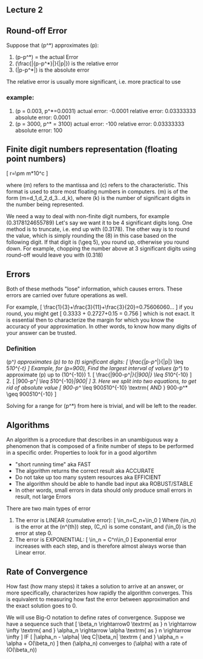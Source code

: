 ## Lecture 2


## Round-off Error

Suppose that \(p^*\) approximates \(p\):

1. \(p-p^*\) = the actual Error
2. \(\frac{|{p-p^*}|}{|p|}\) is the relative error
3. \(|p-p^*|\) is the absolute error

The relative error is usually more significant, i.e. more practical to use
### example:
1. \(p = 0.003, p^*=0.0031\)
actual error: -0.0001
relative error: 0.03333333
absolute error: 0.0001
2. \(p = 3000, p^* = 3100\)
actual error: -100
relative error: 0.03333333
absolute error: 100


## Finite digit numbers representation (floating point numbers)</h2>
\[
r=\pm m*10^c
\]

where \(m\) refers to the mantissa and \(c\) refers to the characteristic.
This format is used to store most floating numbers in computers.
\(m\) is of the form \(m=d_1,d_2,d_3...d_k\), where \(k\) is the number of significant digits in the number being represented.

We need a way to deal with non-finite digit numbers, for example
\(0.3178124655789\)
Let's say we want it to be 4 significant digits long. One method is to truncate, i.e. end up with \(0.3178\).
The other way is to round the value, which is simply rounding the \(8\) in this case based on the following digit. If that digit is \(\geq 5\), you round up, otherwise you round down.
For example, chopping the number above at 3 significant digits using round-off would leave you with \(0.318\)

## Errors
Both of these methods "lose" information, which causes errors. These errors are carried over future operations as well.

For example,
\[
\frac{1}{3}+\frac{3}{11}+\frac{3}{20}=0.75606060...
\]
if you round, you might get
\[
0.3333 + 0.2727+0.15 = 0.756
\]
which is not exact. It is essential then to characterize the margin for which you know the accuracy of your approximation. In other words, to know how many digits of your answer can be trusted.

### Definition
\(p^*\) approximates \(p\) to to \(t\) significant digits:
\[
\frac{|p-p^*|}{|p|} \leq 5*10^{-t}
\]
Example, for \(p=900\), Find the largest interval of values \(p^*\) to approximate \(p\) up to \(10^{-10}\)
1.
\[
\frac{|900-p^*|}{|900|} \leq 5*10^{-10}
\]
2.
\[
|900-p^*| \leq 5*10^{-10}*|900|
\]
3. Here we split into two equations, to get rid of absolute value
\[
900-p^* \leq 900*5*10^{-10} \textrm{ AND } 900-p^* \geq 900*5*10^{-10}
\]

Solving for a range for \(p^*\) from here is trivial, and will be left to the reader.


## Algorithms
An algorithm is a procedure that describes in an unambiguous way a phenomenon that is composed of a finite number of steps to be performed in a specific order.
Properties to look for in a good algortihm
* "short running time" aka FAST
* The algorithm returns the correct result aka ACCURATE
* Do not take up too many system resources aka EFFICIENT
* The algorithm should be able to handle bad input aka ROBUST/STABLE
* In other words, small errors in data should only produce small errors in result, not large Errors

There are two main types of error
1. The error is LINEAR (cumulative error):
\[
\in_n=C_n+\in_0
\]
Where \(\in_n\) is the error at the \(n^{th}\) step, \(C_n\) is some constant, and \(\in_0\) is the error at step 0.
2. The error is EXPONENTIAL:
\[
\in_n = C^n\in_0
\]
Exponential error increases with each step, and is therefore almost always worse than Linear error.
## Rate of Convergence
How fast (how many steps) it takes a solution to arrive at an answer, or more specifically, characterizes how rapidly the algorithm converges.
This is equivalent to measuring how fast the error between approximation and the exact solution goes to 0.

We will use Big-O notation to define rates of convergence. Suppose we have a sequence such that
\[
\beta_n \rightarrow0 \textrm{ as } n \rightarrow \infty \textrm{ and } \alpha_n \rightarrow \alpha \textrm{ as } n \rightarrow \infty
\]
IF
\[
|\alpha_n - \alpha| \leq C|\beta_n| \textrm { and } \alpha_n = \alpha + O(\beta_n)
\]
then \(\alpha_n\) converges to \(\alpha\) with a rate of \(O(\beta_n)\)
